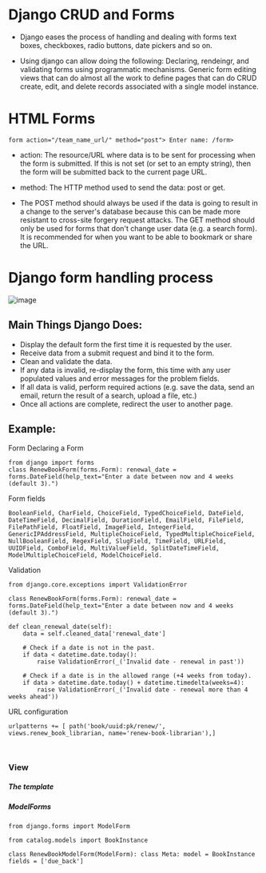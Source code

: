 # Django CRUD and Forms

* Django eases the process of handling and dealing with forms
text boxes, checkboxes, radio buttons, date pickers and so on.

* Using django can allow doing the following:
Declaring, rendeingr, and validating forms using programmatic mechanisms.
Generic form editing views that can do almost all the work to define pages that can do CRUD create, edit, and delete records associated with a single model instance.

# HTML Forms

```form action="/team_name_url/" method="post"> Enter name: /form>```

* action: The resource/URL where data is to be sent for processing when the form is submitted. If this is not set (or set to an empty string), then the form will be submitted back to the current page URL.

* method: The HTTP method used to send the data: post or get.

* The POST method should always be used if the data is going to result in a change to the server's database because this can be made more resistant to cross-site forgery request attacks. The GET method should only be used for forms that don't change user data (e.g. a search form). It is recommended for when you want to be able to bookmark or share the URL.

# Django form handling process


![image](https://user-images.githubusercontent.com/79086986/125344715-4e013680-e360-11eb-9436-69d36f692822.png)


## Main Things Django Does:

* Display the default form the first time it is requested by the user.
* Receive data from a submit request and bind it to the form.
* Clean and validate the data.
* If any data is invalid, re-display the form, this time with any user populated values and error messages for the problem fields.
* If all data is valid, perform required actions (e.g. save the data, send an email, return the result of a search, upload a file, etc.)
* Once all actions are complete, redirect the user to another page.

## Example:

Form
Declaring a Form


```
from django import forms
class RenewBookForm(forms.Form): renewal_date = forms.DateField(help_text="Enter a date between now and 4 weeks (default 3).")
 ```
 
 Form fields
 
 ``` 
 BooleanField, CharField, ChoiceField, TypedChoiceField, DateField, DateTimeField, DecimalField, DurationField, EmailField, FileField, FilePathField, FloatField, ImageField, IntegerField, GenericIPAddressField, MultipleChoiceField, TypedMultipleChoiceField, NullBooleanField, RegexField, SlugField, TimeField, URLField, UUIDField, ComboField, MultiValueField, SplitDateTimeField, ModelMultipleChoiceField, ModelChoiceField.
 ```
 
 Validation

```
from django.core.exceptions import ValidationError

class RenewBookForm(forms.Form): renewal_date = forms.DateField(help_text="Enter a date between now and 4 weeks (default 3).")
```

```
def clean_renewal_date(self):
    data = self.cleaned_data['renewal_date']

    # Check if a date is not in the past.
    if data < datetime.date.today():
        raise ValidationError(_('Invalid date - renewal in past'))

    # Check if a date is in the allowed range (+4 weeks from today).
    if data > datetime.date.today() + datetime.timedelta(weeks=4):
        raise ValidationError(_('Invalid date - renewal more than 4 weeks ahead'))
```

URL configuration

```
urlpatterns += [ path('book/uuid:pk/renew/', views.renew_book_librarian, name='renew-book-librarian'),]



```

### View


##### The template
##### ModelForms

```
from django.forms import ModelForm

from catalog.models import BookInstance

class RenewBookModelForm(ModelForm): class Meta: model = BookInstance fields = ['due_back']

```

